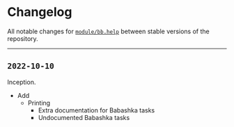# Changelog

All notable changes for [`module/bb.help`](../) between stable versions of the
repository.


---


## `2022-10-10`

Inception.

- Add
    - Printing
        - Extra documentation for Babashka tasks
        - Undocumented Babashka tasks
